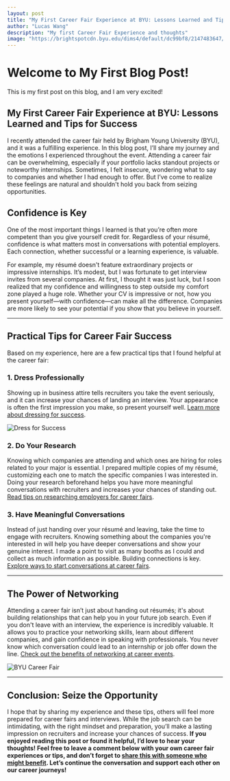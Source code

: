 ```yaml
---
layout: post
title: "My First Career Fair Experience at BYU: Lessons Learned and Tips for Success"
author: "Lucas Wang"
description: "My first Career Fair Experience and thoughts"
image: "https://brightspotcdn.byu.edu/dims4/default/dc99bf8/2147483647/strip/true/crop/1024x576+0+25/resize/800x450!/quality/90/?url=https%3A%2F%2Fbrigham-young-brightspot-us-east-2.s3.us-east-2.amazonaws.com%2F46%2F4b%2F456af6f540ed807311975fbc4c93%2Fstem-fair-promo-1024x683.jpg"
---
```


# Welcome to My First Blog Post!

This is my first post on this blog, and I am very excited!

## My First Career Fair Experience at BYU: Lessons Learned and Tips for Success

I recently attended the career fair held by Brigham Young University (BYU), and it was a fulfilling experience. In this blog post, I’ll share my journey and the emotions I experienced throughout the event. Attending a career fair can be overwhelming, especially if your portfolio lacks standout projects or noteworthy internships. Sometimes, I felt insecure, wondering what to say to companies and whether I had enough to offer. But I’ve come to realize these feelings are natural and shouldn't hold you back from seizing opportunities.

## Confidence is Key

One of the most important things I learned is that you’re often more competent than you give yourself credit for. Regardless of your résumé, confidence is what matters most in conversations with potential employers. Each connection, whether successful or a learning experience, is valuable.

For example, my résumé doesn't feature extraordinary projects or impressive internships. It’s modest, but I was fortunate to get interview invites from several companies. At first, I thought it was just luck, but I soon realized that my confidence and willingness to step outside my comfort zone played a huge role. Whether your CV is impressive or not, how you present yourself—with confidence—can make all the difference. Companies are more likely to see your potential if you show that you believe in yourself.

---

## Practical Tips for Career Fair Success

Based on my experience, here are a few practical tips that I found helpful at the career fair:

### 1. Dress Professionally
Showing up in business attire tells recruiters you take the event seriously, and it can increase your chances of landing an interview. Your appearance is often the first impression you make, so present yourself well. [Learn more about dressing for success](https://www.indeed.com/career-advice/interviewing/dressing-for-success).

![Dress for Success](https://images.unsplash.com/photo-1494790108377-be9c29b29330?crop=entropy&cs=tinysrgb&fit=max&fm=jpg&ixid=MnwzNjUyOXwwfDF8c2VhcmNofDF8fGJ1c2luZXNzJTIwYXR0aXJlfGVufDB8fHx8MTY0NzI3MjExOQ&ixlib=rb-1.2.1&q=80&w=400)

### 2. Do Your Research
Knowing which companies are attending and which ones are hiring for roles related to your major is essential. I prepared multiple copies of my résumé, customizing each one to match the specific companies I was interested in. Doing your research beforehand helps you have more meaningful conversations with recruiters and increases your chances of standing out. [Read tips on researching employers for career fairs](https://careers.byu.edu/students/fairs-and-events/prepare-for-a-career-fair).

### 3. Have Meaningful Conversations
Instead of just handing over your résumé and leaving, take the time to engage with recruiters. Knowing something about the companies you're interested in will help you have deeper conversations and show your genuine interest. I made a point to visit as many booths as I could and collect as much information as possible. Building connections is key. [Explore ways to start conversations at career fairs](https://www.zippia.com/advice/start-conversation-career-fair/).

---

## The Power of Networking

Attending a career fair isn’t just about handing out résumés; it's about building relationships that can help you in your future job search. Even if you don't leave with an interview, the experience is incredibly valuable. It allows you to practice your networking skills, learn about different companies, and gain confidence in speaking with professionals. You never know which conversation could lead to an internship or job offer down the line. [Check out the benefits of networking at career events](https://www.indeed.com/career-advice/finding-a-job/advice-for-career-fairs).

![BYU Career Fair](https://www.newhaven.edu/_resources/images/news/non-college-specific/blog/2022/career-expo.jpg)

---

## Conclusion: Seize the Opportunity

I hope that by sharing my experience and these tips, others will feel more prepared for career fairs and interviews. While the job search can be intimidating, with the right mindset and preparation, you’ll make a lasting impression on recruiters and increase your chances of success. **If you enjoyed reading this post or found it helpful, I’d love to hear your thoughts! Feel free to leave a comment below with your own career fair experiences or tips, and don’t forget to [share this with someone who might benefit](#). Let’s continue the conversation and support each other on our career journeys!**
